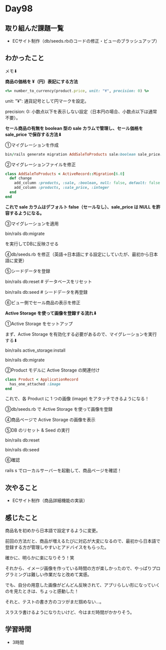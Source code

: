 # Day98
## 取り組んだ課題一覧
- ECサイト制作（db/seeds.rbのコードの修正・ビューのブラッシュアップ）
## わかったこと
メモ⬇︎
 
**商品の価格を ¥（円）表記にする方法**
 
``` ruby
<%= number_to_currency(product.price, unit: "¥", precision: 0) %>
```
 
unit: "¥": 通貨記号として円マークを設定。
  
precision: 0: 小数点以下を表示しない設定（日本円の場合、小数点以下は通常不要）。
 
**セール商品の有無を boolean 型の sale カラムで管理し、セール価格を sale_price で保存する方法⬇︎**
 
①マイグレーションを作成
``` ruby
bin/rails generate migration AddSaleToProducts sale:boolean sale_price:integer
```
 
②マイグレーションファイルを修正
``` ruby
class AddSaleToProducts < ActiveRecord::Migration[6.0]
  def change
    add_column :products, :sale, :boolean, null: false, default: false
    add_column :products, :sale_price, :integer
  end
end
```
 
**これで sale カラムはデフォルト false（セールなし）、sale_price は NULL を許容するようになる。**
 
③マイグレーションを適用
 
bin/rails db:migrate
 
を実行してDBに反映させる
 
④db/seeds.rb を修正（英語→日本語にする設定にしていたが、最初から日本語に変更）
 
⑤シードデータを登録
 
bin/rails db:reset   # データベースをリセット
 
bin/rails db:seed    # シードデータを再登録
 
⑥ビュー側でセール商品の表示を修正
 
**Active Storage を使って画像を登録する流れ⬇︎**
 
①Active Storage をセットアップ
 
まず、Active Storage を有効化する必要があるので、マイグレーションを実行する⬇︎
 
bin/rails active_storage:install
 
bin/rails db:migrate
 
②Product モデルに Active Storage の関連付け   
``` ruby
class Product < ApplicationRecord
  has_one_attached :image
end
```
これで、各 Product に 1 つの画像 (image) をアタッチできるようになる！
 
③db/seeds.rb で Active Storage を使って画像を登録
 
④商品ページで Active Storage の画像を表示
 
⑤DB のリセット & Seed の実行
 
bin/rails db:reset
 
bin/rails db:seed
 
⑥確認
 
rails s でローカルサーバーを起動して、商品ページを確認！
## 次やること
- ECサイト制作（商品詳細機能の実装）
## 感じたこと
商品名を初めから日本語で設定するように変更。
 
前回の方法だと、商品が増えるたびに対応が大変になるので、最初から日本語で登録する方が管理しやすいとアドバイスをもらった。
 
確かに、明らかに楽になりそう！笑
 
それから、イメージ画像を作っている時間の方が楽しかったので、やっぱりプログラミングは難しい作業だなと改めて実感。
 
でも、自分の用意した画像がどんどん反映されて、アプリらしい形になっていくのを見たときは、ちょっと感動した！
 
それと、テストの書き方のコツがまだ掴めない…。
 
スラスラ書けるようになりたいけど、今はまだ時間がかかりそう。
## 学習時間
- 3時間
